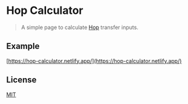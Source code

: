 # Hop Calculator

> A simple page to calculate [Hop](https://hop.exchange/) transfer inputs.

## Example

[https://hop-calculator.netlify.app/](https://hop-calculator.netlify.app/)

## License

[MIT](LICENSE)
